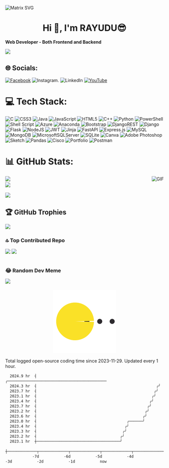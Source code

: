 ![Matrix SVG](https://raw.githubusercontent.com/rodrigograca31/rodrigograca31/master/matrix.svg)




<h1 align="center">Hi 👋, I'm RAYUDU😎</h1>


   **Web Developer - Both Frontend and Backend**



[![](https://visitcount.itsvg.in/api?id=RAYUDUPALURI&label=Profile%20Views&color=1&icon=0&pretty=true)](https://visitcount.itsvg.in)

<!-- Proudly created with GPRM ( https://gprm.itsvg.in ) --> 


###

 
## 🌐 Socials:
[![Facebook](https://img.shields.io/badge/Facebook-%231877F2.svg?logo=Facebook&logoColor=white)](https://facebook.com/RAYUDUPALURI) 
![Instagram](https://img.shields.io/badge/Instagram-%23E4405F.svg?logo=Instagram&logoColor=white). ![LinkedIn](https://img.shields.io/badge/LinkedIn-%230077B5.svg?logo=linkedin&logoColor=white) [![YouTube](https://img.shields.io/badge/YouTube-%23FF0000.svg?logo=YouTube&logoColor=white)](https://youtube.com/@SRD_STAR) 

# 💻 Tech Stack:
![C](https://img.shields.io/badge/c-%2300599C.svg?style=plastic&logo=c&logoColor=white) ![CSS3](https://img.shields.io/badge/css3-%231572B6.svg?style=plastic&logo=css3&logoColor=white) ![Java](https://img.shields.io/badge/java-%23ED8B00.svg?style=plastic&logo=openjdk&logoColor=white) ![JavaScript](https://img.shields.io/badge/javascript-%23323330.svg?style=plastic&logo=javascript&logoColor=%23F7DF1E) ![HTML5](https://img.shields.io/badge/html5-%23E34F26.svg?style=plastic&logo=html5&logoColor=white) ![C++](https://img.shields.io/badge/c++-%2300599C.svg?style=plastic&logo=c%2B%2B&logoColor=white) ![Python](https://img.shields.io/badge/python-3670A0?style=plastic&logo=python&logoColor=ffdd54) ![PowerShell](https://img.shields.io/badge/PowerShell-%235391FE.svg?style=plastic&logo=powershell&logoColor=white) ![Shell Script](https://img.shields.io/badge/shell_script-%23121011.svg?style=plastic&logo=gnu-bash&logoColor=white) ![Azure](https://img.shields.io/badge/azure-%230072C6.svg?style=plastic&logo=microsoftazure&logoColor=white) ![Anaconda](https://img.shields.io/badge/Anaconda-%2344A833.svg?style=plastic&logo=anaconda&logoColor=white) ![Bootstrap](https://img.shields.io/badge/bootstrap-%238511FA.svg?style=plastic&logo=bootstrap&logoColor=white) ![DjangoREST](https://img.shields.io/badge/DJANGO-REST-ff1709?style=plastic&logo=django&logoColor=white&color=ff1709&labelColor=gray) ![Django](https://img.shields.io/badge/django-%23092E20.svg?style=plastic&logo=django&logoColor=white) ![Flask](https://img.shields.io/badge/flask-%23000.svg?style=plastic&logo=flask&logoColor=white) ![NodeJS](https://img.shields.io/badge/node.js-6DA55F?style=plastic&logo=node.js&logoColor=white) ![JWT](https://img.shields.io/badge/JWT-black?style=plastic&logo=JSON%20web%20tokens) ![Jinja](https://img.shields.io/badge/jinja-white.svg?style=plastic&logo=jinja&logoColor=black) ![FastAPI](https://img.shields.io/badge/FastAPI-005571?style=plastic&logo=fastapi) ![Express.js](https://img.shields.io/badge/express.js-%23404d59.svg?style=plastic&logo=express&logoColor=%2361DAFB) ![MySQL](https://img.shields.io/badge/mysql-%2300000f.svg?style=plastic&logo=mysql&logoColor=white) ![MongoDB](https://img.shields.io/badge/MongoDB-%234ea94b.svg?style=plastic&logo=mongodb&logoColor=white) ![MicrosoftSQLServer](https://img.shields.io/badge/Microsoft%20SQL%20Server-CC2927?style=plastic&logo=microsoft%20sql%20server&logoColor=white) ![SQLite](https://img.shields.io/badge/sqlite-%2307405e.svg?style=plastic&logo=sqlite&logoColor=white) ![Canva](https://img.shields.io/badge/Canva-%2300C4CC.svg?style=plastic&logo=Canva&logoColor=white) ![Adobe Photoshop](https://img.shields.io/badge/adobe%20photoshop-%2331A8FF.svg?style=plastic&logo=adobe%20photoshop&logoColor=white) ![Sketch](https://img.shields.io/badge/Sketch-FFB387?style=plastic&logo=sketch&logoColor=black) ![Pandas](https://img.shields.io/badge/pandas-%23150458.svg?style=plastic&logo=pandas&logoColor=white) ![Cisco](https://img.shields.io/badge/cisco-%23049fd9.svg?style=plastic&logo=cisco&logoColor=black) ![Portfolio](https://img.shields.io/badge/Portfolio-%23000000.svg?style=plastic&logo=firefox&logoColor=#FF7139) ![Postman](https://img.shields.io/badge/Postman-FF6C37?style=plastic&logo=postman&logoColor=white)
# 📊 GitHub Stats:

<img align="right" alt="GIF" src="https://media.giphy.com/media/836HiJc7pgzy8iNXCn/giphy.gif" />

![](https://github-readme-stats.vercel.app/api?username=RAYUDUPALURI&theme=tokyonight&hide_border=false&include_all_commits=false&count_private=false)<br/> 
                                                                                                                                                                                                      ![](https://github-readme-streak-stats.herokuapp.com/?user=RAYUDUPALURI&theme=tokyonight&hide_border=false)<br/>
                                                                                                                                                                                                      
![](https://github-readme-stats.vercel.app/api/top-langs/?username=RAYUDUPALURI&theme=tokyonight&hide_border=false&include_all_commits=false&count_private=false&layout=compact)


## 🏆 GitHub Trophies
![](https://github-profile-trophy.vercel.app/?username=RAYUDUPALURI&theme=onestar&no-frame=false&no-bg=false&margin-w=4)

### 🔝 Top Contributed Repo
![](https://github-contributor-stats.vercel.app/api?username=RAYUDUPALURI&limit=5&theme=matrix&combine_all_yearly_contributions=true)
<img src="https://user-images.githubusercontent.com/74038190/221352995-5ac18bdf-1a19-4f99-bbb6-77559b220470.gif" width="400">
<br><br>

### 😂 Random Dev Meme
<img src='https://randommeme-five.vercel.app/' style="height: 400px;"/>





<div align="center">
	<br>
	<img src="https://raw.githubusercontent.com/Aniket965/Aniket965/master/pacman.svg?sanitize=true" width="200" height="200">
</div>



Total logged open-source coding time since 2023-11-29. Updated every 1 hour.

<!-- prettier-ignore-start -->
<!-- START_SECTION:ascii_graph -->

```
  2024.9 hr  ┤                                                      ╭──────────────────────────────────────────── 
  2024.3 hr  ┤                                                     ╭╯                                             
  2023.7 hr  ┤                                                    ╭╯                                              
  2023.1 hr  ┤                                                   ╭╯                                               
  2023.4 hr  ┤                                                  ╭╯                                                
  2023.7 hr  ┤                                                 ╭╯                                                 
  2023.2 hr  ┤                                                ╭╯                                                  
  2023.6 hr  ┤                                               ╭╯                                                   
  2023.0 hr  ┤                                        ╭──────╯                                                    
  2023.4 hr  ┤                                       ╭╯                                                           
  2023.3 hr  ┤                                      ╭╯                                                            
  2023.2 hr  ┤                                     ╭╯                                                             
  2023.1 hr  ┼─────────────────────────────────────╯                                                              
             ┼─────────────┬─────────────┬─────────────┬─────────────┬─────────────┬─────────────┬─────────────┤ 
            -7d           -6d           -5d           -4d           -3d           -2d           -1d           now
```

<!-- END_SECTION:ascii_graph -->
<!-- prettier-ignore-end -->

<!-- links -->

